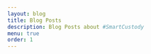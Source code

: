 ```yaml
---
layout: blog
title: Blog Posts
description: Blog Posts about #SmartCustody
menu: true
order: 1
---
```

